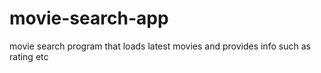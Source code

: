 # movie-search-app
movie search program that loads latest movies and provides info such as rating etc
